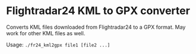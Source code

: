 # Flightradar24 KML to GPX converter

Converts KML files downloaded from Flightradar24 to a GPX format. May work for other KML files as well.

Usage: `./fr24_kml2gpx file1 [file2 ...]`
